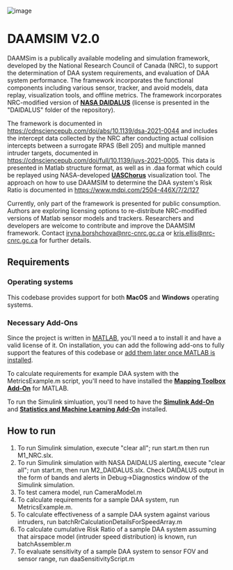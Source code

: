 ![image](https://user-images.githubusercontent.com/58992009/164030483-1e7d1cec-f807-4b95-b92f-a1a5ae8da1b0.png)

# DAAMSIM V2.0

DAAMSim is a publically available modeling and simulation framework, developed by the National Research Council of Canada (NRC), to support the determination of DAA system requirements, and evaluation of DAA system performance. The framework incorporates the functional components including various sensor, tracker, and avoid models, data replay, visualization tools, and offline metrics. The framework incorporates NRC-modified version of **[NASA DAIDALUS]( https://github.com/nasa/daidalus)** (license is presented in the "DAIDALUS" folder of the repository).  

The framework is documented in https://cdnsciencepub.com/doi/abs/10.1139/dsa-2021-0044 and includes the intercept data collected by the NRC after conducting actual collision intercepts between a surrogate RPAS (Bell 205) and multiple manned intruder targets, documented in https://cdnsciencepub.com/doi/full/10.1139/juvs-2021-0005. This data is presented in Matlab structure format, as well as in .daa format which could be replayed using NASA-developed **[UASChorus](https://nasa.github.io/daidalus/)** visualization tool. The approach on how to use DAAMSIM to determine the DAA system's Risk Ratio is documented in https://www.mdpi.com/2504-446X/7/2/127

Currently, only part of the framework is presented for public consumption. Authors are exploring licensing options to re-distribute NRC-modified versions of Matlab sensor models and trackers. Researchers and developers are welcome to contribute and improve the DAAMSIM framework. Contact iryna.borshchova@nrc-cnrc.gc.ca or kris.ellis@nrc-cnrc.gc.ca for further details.

## Requirements

### Operating systems
This codebase provides support for both **MacOS** and **Windows** operating systems.

### Necessary Add-Ons
Since the project is written in [MATLAB](https://www.mathworks.com/products/matlab.html), you'll need a to install it and have a valid license of it. On installation, you can add the following add-ons to fully support the features of this codebase or [add them later once MATLAB is installed](https://www.mathworks.com/help/matlab/matlab_env/get-add-ons.html).

To calculate requirements for example DAA system with the MetricsExample.m script, you'll need to have installed the **[Mapping Toolbox Add-On](https://www.mathworks.com/products/mapping.html)** for MATLAB.

To run the Simulink simluation, you'll need to have the **[Simulink Add-On](https://www.mathworks.com/products/simulink.html)** and **[Statistics and Machine Learning Add-On](https://www.mathworks.com/products/statistics.html)** installed. 

## How to run

1. To run Simulink simulation, execute "clear all"; run start.m then run M1_NRC.slx.
2. To run Simulink simulation with NASA DAIDALUS alerting, execute "clear all"; run start.m, then run M2_DAIDALUS.slx. Check DAIDALUS output in the form of bands and alerts in Debug->Diagnostics window of the Simulink simulation.
3. To test camera model, run CameraModel.m
4. To calculate requirements for a sample DAA system, run MetricsExample.m.
5. To calculate effectiveness of a sample DAA system against various intruders, run batchRrCalculationDetailsForSpeedArray.m
6. To calculate cumulative Risk Ratio of a sample DAA system assuming that airspace model (intruder speed distribution) is known, run batchAssembler.m
7. To evaluate sensitivity of a sample DAA system to sensor FOV and sensor range, run daaSensitivityScript.m


